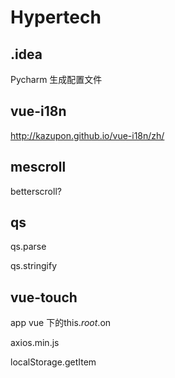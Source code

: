 # Hypertech

##  .idea

Pycharm 生成配置文件

## vue-i18n

http://kazupon.github.io/vue-i18n/zh/

## mescroll

betterscroll?

## qs

qs.parse

qs.stringify

## vue-touch

app vue 下的this.$root.$on

axios.min.js

localStorage.getItem

